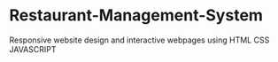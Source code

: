 # Restaurant-Management-System
Responsive website design and interactive webpages using HTML CSS JAVASCRIPT 
